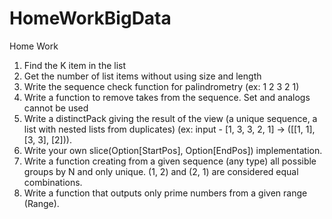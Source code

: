 # HomeWorkBigData
Home Work
1) Find the K item in the list
2) Get the number of list items without using size and length
3) Write the sequence check function for palindrometry (ex: 1 2 3 2 1)
4) Write a function to remove takes from the sequence. Set and analogs cannot be used
5) Write a distinctPack giving the result of the view (a unique sequence, a list with nested lists from duplicates)
(ex: input - [1, 3, 3, 2, 1] -> ([[1, 1], [3, 3], [2])).
6) Write your own slice(Option[StartPos], Option[EndPos]) implementation.
7) Write a function creating from a given sequence (any type)
all possible groups by N and only unique. (1, 2) and (2, 1) are considered equal combinations.
8) Write a function that outputs only prime numbers from a given range (Range).
